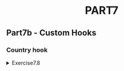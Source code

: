 <h1 align="center"> PART7
</h1>

## Part7b - Custom Hooks

### Country hook

 <details>
 <summary>
Exercise7.8
</summary>

```
npm install axios
```

- Implement a custom hook `useResources` and `useField` to create and display notes and contact details.
</details>
